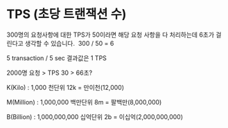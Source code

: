 



# TPS (초당 트랜잭션 수)
300명의 요청사항에 대한 TPS가 50이라면 해당 요청 사항을 다 처리하는데 6초가 걸린다고 생각할 수 있습니다. 
300 / 50 = 6

5 transaction / 5 sec 결과값은 1 TPS

2000명 요청 > TPS 30 > 66초?




K(Kilo) : 1,000 천단위
12k = 만이천(12,000)

M(Million) : 1,000,000 백만단위 
8m = 팔백만(8,000,000)  

B(Billion) : 1,000,000,000 십억단위
2b = 이십억(2,000,000,000)